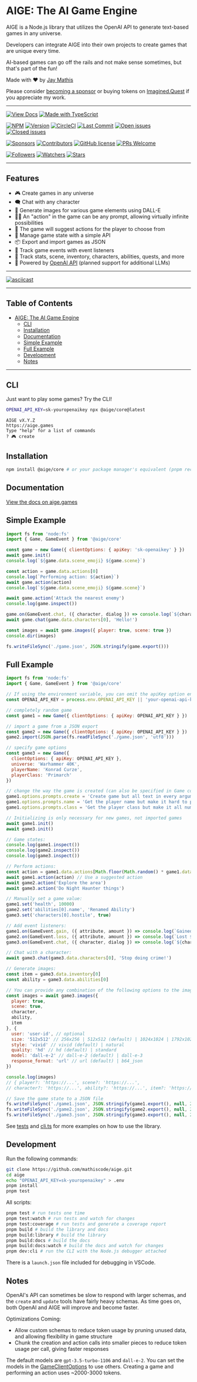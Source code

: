 <!-- markdown-lint-disable MD014 -->

# AIGE: The AI Game Engine

AIGE is a Node.js library that utilizes the OpenAI API to generate text-based games in any universe.

Developers can integrate AIGE into their own projects to create games that are unique every time.

AI-based games can go off the rails and not make sense sometimes, but that's part of the fun!

Made with ❤️ by [Jay Mathis](https://github.com/mathiscode)

Please consider [becoming a sponsor](https://github.com/sponsors/mathiscode) or buying tokens on [Imagined.Quest](https://imagined.quest) if you appreciate my work.

---

[![View Docs](https://img.shields.io/badge/view-docs-blue?style=for-the-badge)](https://aige.games)
[![Made with TypeScript](https://img.shields.io/badge/made_with-typescript-blue?style=for-the-badge)](https://www.typescriptlang.org)

[![NPM](https://img.shields.io/npm/dw/%40aige%2Fcore)](https://www.npmjs.com/package/@aige/core)
[![Version](https://img.shields.io/github/package-json/v/mathiscode/aige?color=success)](https://www.npmjs.com/package/@aige/core)
[![CircleCI](https://img.shields.io/circleci/build/github/mathiscode/aige/master)](https://app.circleci.com/pipelines/github/mathiscode/aige)
[![Last Commit](https://img.shields.io/github/last-commit/mathiscode/aige.svg)](https://github.com/mathiscode/aige/commit/master)
[![Open issues](https://img.shields.io/github/issues/mathiscode/aige.svg)](https://github.com/mathiscode/aige/issues)
[![Closed issues](https://img.shields.io/github/issues-closed/mathiscode/aige.svg)](https://github.com/mathiscode/aige/issues?q=is%3Aissue+is%3Aclosed)

[![Sponsors](https://img.shields.io/github/sponsors/mathiscode?color=red)](https://github.com/sponsors/mathiscode)
[![Contributors](https://img.shields.io/github/contributors/mathiscode/aige?color=yellow)](https://github.com/mathiscode/aige/graphs/contributors)
[![GitHub license](https://img.shields.io/badge/license-MIT-blue)](https://github.com/mathiscode/aige/blob/master/LICENSE.md)
[![PRs Welcome](https://img.shields.io/badge/PRs-welcome-blue.svg)](https://github.com/mathiscode/aige/compare)

[![Followers](https://img.shields.io/github/followers/mathiscode?style=social)](https://github.com/mathiscode)
[![Watchers](https://img.shields.io/github/watchers/mathiscode/aige?style=social)](https://github.com/mathiscode/aige)
[![Stars](https://img.shields.io/github/stars/mathiscode/aige?style=social)](https://github.com/mathiscode/aige)

---

## Features <!-- omit in toc -->

- 🎮 Create games in any universe
- 🗨️ Chat with any character
- 🎨 Generate images for various game elements using DALL-E
- 👨‍💻 An "action" in the game can be any prompt, allowing virtually infinite possibilities
- 📝 The game will suggest actions for the player to choose from
- 🧠 Manage game state with a simple API
- 📦 Export and import games as JSON
- 🚨 Track game events with event listeners
- 🧰 Track stats, scene, inventory, characters, abilities, quests, and more
- 🤖 Powered by [OpenAI API](https://platform.openai.com/docs/overview) (planned support for additional LLMs)

---

[![asciicast](https://asciinema.org/a/624036.svg)](https://asciinema.org/a/624036)

---

## Table of Contents <!-- omit in toc -->

- [AIGE: The AI Game Engine](#aige-the-ai-game-engine)
  - [CLI](#cli)
  - [Installation](#installation)
  - [Documentation](#documentation)
  - [Simple Example](#simple-example)
  - [Full Example](#full-example)
  - [Development](#development)
  - [Notes](#notes)

---

## CLI

Just want to play some games? Try the CLI!

```sh
OPENAI_API_KEY=sk-youropenaikey npx @aige/core@latest
```

```text
AIGE vX.Y.Z
https://aige.games
Type "help" for a list of commands
? 🎮 create
```

## Installation

```sh
npm install @aige/core # or your package manager's equivalent (pnpm recommended)
```

## Documentation

[View the docs on aige.games](https://aige.games)

## Simple Example

```js
import fs from 'node:fs'
import { Game, GameEvent } from '@aige/core'

const game = new Game({ clientOptions: { apiKey: 'sk-openaikey' } })
await game.init()
console.log(`${game.data.scene_emoji} ${game.scene}`)

const action = game.data.actions[0]
console.log(`Performing action: ${action}`)
await game.action(action)
console.log(`${game.data.scene_emoji} ${game.scene}`)

await game.action('Attack the nearest enemy')
console.log(game.inspect())

game.on(GameEvent.chat, ({ character, dialog }) => console.log(`${character.name}: ${dialog}`))
await game.chat(game.data.characters[0], 'Hello!')

const images = await game.images({ player: true, scene: true })
console.dir(images)

fs.writeFileSync('./game.json', JSON.stringify(game.export()))
```

## Full Example

```js
import fs from 'node:fs'
import { Game, GameEvent } from '@aige/core'

// If using the environment variable, you can omit the apiKey option entirely
const OPENAI_API_KEY = process.env.OPENAI_API_KEY || 'your-openai-api-key'

// completely random game
const game1 = new Game({ clientOptions: { apiKey: OPENAI_API_KEY } }) 

// import a game from a JSON export
const game2 = new Game({ clientOptions: { apiKey: OPENAI_API_KEY } })
game2.import(JSON.parse(fs.readFileSync('./game.json', 'utf8')))

// specify game options
const game3 = new Game({
  clientOptions: { apiKey: OPENAI_API_KEY },
  universe: 'Warhammer 40K',
  playerName: 'Konrad Curze',
  playerClass: 'Primarch'
})

// change the way the game is created (can also be specified in Game constructor)
game1.options.prompts.create = 'Create game but all text in every argument should be uppercase'
game1.options.prompts.name = 'Get the player name but make it hard to pronounce'
game1.options.prompts.class = 'Get the player class but make it all numbers'

// Initializing is only necessary for new games, not imported games
await game1.init()
await game3.init()

// Game states:
console.log(game1.inspect())
console.log(game2.inspect())
console.log(game3.inspect())

// Perform actions:
const action = game1.data.actions[Math.floor(Math.random() * game1.data.actions.length)]
await game1.action(action) // Use a suggested action
await game2.action('Explore the area')
await game3.action('Do Night Haunter things')

// Manually set a game value:
game1.set('health', 10000)
game2.set('abilities[0].name', 'Renamed Ability')
game3.set('characters[0].hostile', true)

// Add event listeners:
game1.on(GameEvent.gain, ({ attribute, amount }) => console.log(`Gained ${amount} ${attribute}`))
game2.on(GameEvent.loss, ({ attribute, amount }) => console.log(`Lost ${amount} ${attribute}`))
game3.on(GameEvent.chat, ({ character, dialog }) => console.log(`${character.name}: ${dialog}`))

// Chat with a character:
await game3.chat(game3.data.characters[0], 'Stop doing crime!')

// Generate images:
const item = game3.data.inventory[0]
const ability = game3.data.abilities[0]

// You can provide any combination of the following options to the images method:
const images = await game3.images({
  player: true,
  scene: true, 
  character,
  ability,
  item
}, {
  user: 'user-id', // optional
  size: '512x512' // 256x256 | 512x512 (default) | 1024x1024 | 1792x1024 | 1024x1792
  style: 'vivid' // vivid (default) | natural
  quality: 'hd' // hd (default) | standard
  model: 'dall-e-2' // dall-e-2 (default) | dall-e-3
  response_format: 'url' // url (default) | b64_json
})

console.log(images)
// { player?: 'https://...', scene?: 'https://...',
// character?: 'https://...', ability?: 'https://...', item?: 'https://...' }

// Save the game state to a JSON file
fs.writeFileSync('./game1.json', JSON.stringify(game1.export(), null, 2))
fs.writeFileSync('./game2.json', JSON.stringify(game2.export(), null, 2))
fs.writeFileSync('./game3.json', JSON.stringify(game3.export(), null, 2))
```

See [tests](https://github.com/mathiscode/aige/tree/master/test) and [cli.ts](https://github.com/mathiscode/aige/tree/master/src/cli.ts) for more examples on how to use the library.

## Development

Run the following commands:

```sh
git clone https://github.com/mathiscode/aige.git
cd aige
echo "OPENAI_API_KEY=sk-youropenaikey" > .env
pnpm install
pnpm test
```

All scripts:

```sh
pnpm test # run tests one time
pnpm test:watch # run tests and watch for changes
pnpm test:coverage # run tests and generate a coverage report
pnpm build # build the library and docs
pnpm build:library # build the library
pnpm build:docs # build the docs
pnpm build:docs:watch # build the docs and watch for changes
pnpm dev:cli # run the CLI with the Node.js debugger attached
```

There is a `launch.json` file included for debugging in VSCode.

## Notes

OpenAI's API can sometimes be slow to respond with larger schemas, and the `create` and `update` tools have fairly heavy schemas. As time goes on, both OpenAI and AIGE will improve and become faster.

Optimizations Coming:

- Allow custom schemas to reduce token usage by pruning unused data, and allowing flexibility in game structure
- Chunk the creation and action calls into smaller pieces to reduce token usage per call, giving faster responses

The default models are `gpt-3.5-turbo-1106` and `dall-e-2`. You can set the models in the [GameClientOptions](https://aige.games/interfaces/Core.GameClientOptions.html) to use others. Creating a game and performing an action uses ~2000-3000 tokens.
